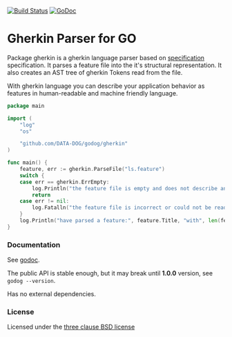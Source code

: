 [![Build Status](https://travis-ci.org/DATA-DOG/godog.png)](https://travis-ci.org/DATA-DOG/godog)
[![GoDoc](https://godoc.org/github.com/DATA-DOG/godog/gherkin?status.svg)](https://godoc.org/github.com/DATA-DOG/godog/gherkin)

# Gherkin Parser for GO

Package gherkin is a gherkin language parser based on [specification][gherkin]
specification. It parses a feature file into the it's structural representation. It also
creates an AST tree of gherkin Tokens read from the file.

With gherkin language you can describe your application behavior as features in
human-readable and machine friendly language.

``` go
package main

import (
	"log"
	"os"

	"github.com/DATA-DOG/godog/gherkin"
)

func main() {
	feature, err := gherkin.ParseFile("ls.feature")
	switch {
	case err == gherkin.ErrEmpty:
		log.Println("the feature file is empty and does not describe any feature")
		return
	case err != nil:
		log.Fatalln("the feature file is incorrect or could not be read:", err)
	}
	log.Println("have parsed a feature:", feature.Title, "with", len(feature.Scenarios), "scenarios")
}
```

### Documentation

See [godoc][godoc].

The public API is stable enough, but it may break until **1.0.0** version, see `godog --version`.

Has no external dependencies.

### License

Licensed under the [three clause BSD license][license]

[godoc]: http://godoc.org/github.com/DATA-DOG/godog/gherkin "Documentation on godoc for gherkin"
[gherkin]: https://cucumber.io/docs/reference "Gherkin feature file language"
[license]: http://en.wikipedia.org/wiki/BSD_licenses "The three clause BSD license"
